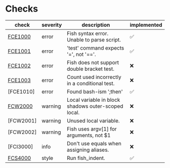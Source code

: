 # Checks

| check     | severity | description                                            | implemented        |
| --------- | -------- | ------------------------------------------------------ | ------------------ |
| [FCE1000] | error    |  Fish syntax error. Unable to parse script.            | :white_check_mark: |
| [FCE1001] | error    | 'test' command expects '=', not '=='.                  | :white_check_mark: |
| [FCE1002] | error    | Fish does not support double bracket test.             | :x:                |
| [FCE1003] | error    | Count used incorrectly in a conditional test.          | :x:                |
| [FCE1010] | error    | Found bash-ism ';then'                                 | :white_check_mark: |
| [FCW2000] | warning  | Local variable in block shadows outer-scoped local.    | :x:                |
| [FCW2001] | warning  | Unused local variable.                                 | :x:                |
| [FCW2002] | warning  | Fish uses argv[1] for arguments, not \$1               | :x:                |
| [FCI3000] | info     | Don't use equals when assigning aliases.               | :x:                |
| [FCS4000] | style    | Run fish_indent.                                       | :white_check_mark: |


[FCE1000]: https://github.com/mattmc3/fishcheck/wiki/FCE1000
[FCE1001]: https://github.com/mattmc3/fishcheck/wiki/FCE1001
[FCE1002]: https://github.com/mattmc3/fishcheck/wiki/FCE1002
[FCE1003]: https://github.com/mattmc3/fishcheck/wiki/FCE1003
[FCW2000]: https://github.com/mattmc3/fishcheck/wiki/FCW2000
[FCS4000]: https://github.com/mattmc3/fishcheck/wiki/FCS4000

